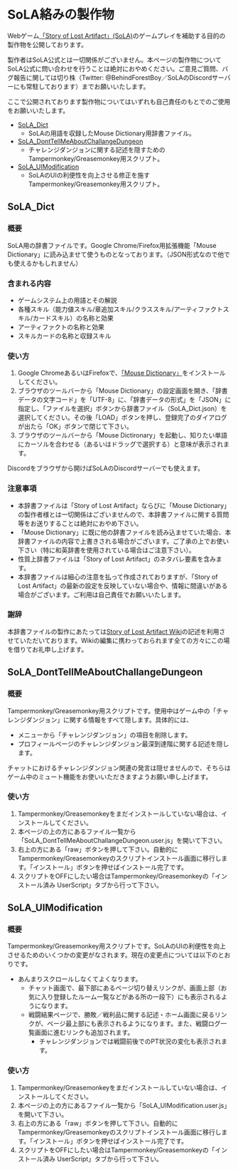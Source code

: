 # SoLA絡みの製作物

Webゲーム[「Story of Lost Artifact」(SoLA)](http://lostartifact.xsrv.jp/SoLA/login.php)のゲームプレイを補助する目的の製作物を公開しております。

製作者はSoLA公式とは一切関係がございません。本ページの製作物についてSoLA公式に問い合わせを行うことは絶対におやめください。ご意見ご質問、バグ報告に関しては切り株（Twitter: @BehindForestBoy／SoLAのDiscordサーバーにも常駐しております）までお願いいたします。

ここで公開されております製作物についてはいずれも自己責任のもとでのご使用をお願いいたします。

- [SoLA_Dict](#SoLA_Dict)
  - SoLAの用語を収録したMouse Dictionary用辞書ファイル。
- [SoLA_DontTellMeAboutChallangeDungeon](#SoLA_DontTellMeAboutChallangeDungeon)
  - チャレンジダンジョンに関する記述を隠すためのTampermonkey/Greasemonkey用スクリプト。
- [SoLA_UIModification](#SoLA_UIModification)
  - SoLAのUIの利便性を向上させる修正を施すTampermonkey/Greasemonkey用スクリプト。

## SoLA_Dict

### 概要
SoLA用の辞書ファイルです。Google Chrome/Firefox用拡張機能「Mouse Dictionary」に読み込ませて使うものとなっております。（JSON形式なので他でも使えるかもしれません）

### 含まれる内容
- ゲームシステム上の用語とその解説
- 各種スキル（能力値スキル/章追加スキル/クラススキル/アーティファクトスキル/カードスキル）の名称と効果
- アーティファクトの名称と効果
- スキルカードの名称と収録スキル

### 使い方
1. Google ChromeあるいはFirefoxで、[「Mouse Dictionary」](https://mouse-dictionary.netlify.app/ja/)をインストールしてください。
2. ブラウザのツールバーから「Mouse Dictionary」の設定画面を開き、「辞書データの文字コード」を「UTF-8」に、「辞書データの形式」を「JSON」に指定し、「ファイルを選択」ボタンから辞書ファイル（SoLA_Dict.json）を選択してください。その後「LOAD」ボタンを押し、登録完了のダイアログが出たら「OK」ボタンで閉じて下さい。
3. ブラウザのツールバーから「Mouse Dictironary」を起動し、知りたい単語にカーソルを合わせる（あるいはドラッグで選択する）と意味が表示されます。

Discordをブラウザから開けばSoLAのDiscordサーバーでも使えます。

### 注意事項
- 本辞書ファイルは「Story of Lost Artifact」ならびに「Mouse Dictionary」の製作者様とは一切関係はございませんので、本辞書ファイルに関する質問等をお送りすることは絶対におやめ下さい。
- 「Mouse Dictionary」に既に他の辞書ファイルを読み込ませていた場合、本辞書ファイルの内容で上書きされる場合がございます。ご了承の上でお使い下さい（特に和英辞書を使用されている場合はご注意下さい）。
- 性質上辞書ファイルは「Story of Lost Artifact」のネタバレ要素を含みます。
- 本辞書ファイルは細心の注意を払って作成されておりますが、「Story of Lost Artifact」の最新の設定を反映していない場合や、情報に間違いがある場合がございます。ご利用は自己責任でお願いいたします。

### 謝辞

本辞書ファイルの製作にあたっては[Story of Lost Artifact Wiki](https://wikiwiki.jp/sola/)の記述を利用させていただいております。Wikiの編集に携わっておられます全ての方々にこの場を借りてお礼申し上げます。

## SoLA_DontTellMeAboutChallangeDungeon

### 概要

Tampermonkey/Greasemonkey用スクリプトです。使用中はゲーム中の「チャレンジダンジョン」に関する情報をすべて隠します。具体的には、

- メニューから「チャレンジダンジョン」の項目を削除します。
- プロフィールページのチャレンジダンジョン最深到達階に関する記述を隠します。

チャットにおけるチャレンジダンジョン関連の発言は隠せませんので、そちらはゲーム中のミュート機能をお使いいただきますようお願い申し上げます。

### 使い方

1. Tampermonkey/Greasemonkeyをまだインストールしていない場合は、インストールしてください。
2. 本ページの上の方にあるファイル一覧から「SoLA_DontTellMeAboutChallangeDungeon.user.js」を開いて下さい。
3. 右上の方にある「raw」ボタンを押して下さい。自動的にTampermonkey/Greasemonkeyのスクリプトインストール画面に移行します。「インストール」ボタンを押せばインストール完了です。
4. スクリプトをOFFにしたい場合はTampermonkey/Greasemonkeyの「インストール済み UserScript」タブから行って下さい。

## SoLA_UIModification

### 概要

Tampermonkey/Greasemonkey用スクリプトです。SoLAのUIの利便性を向上させるためのいくつかの変更がなされます。現在の変更点については以下のとおりです。

- あんまりスクロールしなくてよくなります。
  - チャット画面で、最下部にあるページ切り替えリンクが、画面上部（お気に入り登録したルーム一覧などがある所の一段下）にも表示されるようになります。
  - 戦闘結果ページで、勝敗／戦利品に関する記述・ホーム画面に戻るリンクが、ページ最上部にも表示されるようになります。また、戦闘ログ一覧画面に進むリンクも追加されます。
    - チャレンジダンジョンでは戦闘前後でのPT状況の変化も表示されます。

### 使い方

1. Tampermonkey/Greasemonkeyをまだインストールしていない場合は、インストールしてください。
2. 本ページの上の方にあるファイル一覧から「SoLA_UIModification.user.js」を開いて下さい。
3. 右上の方にある「raw」ボタンを押して下さい。自動的にTampermonkey/Greasemonkeyのスクリプトインストール画面に移行します。「インストール」ボタンを押せばインストール完了です。
4. スクリプトをOFFにしたい場合はTampermonkey/Greasemonkeyの「インストール済み UserScript」タブから行って下さい。
